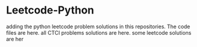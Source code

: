 # Leetcode-Python
adding the python leetcode problem solutions in this repositories. 
The code files are here.
all CTCI problems solutions are here.
some leetcode solutions are her























































































































































































































































































































































































































































































































































































































































































































































































































































































































































































































